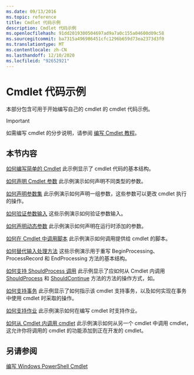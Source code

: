 ```yaml
---
ms.date: 09/13/2016
ms.topic: reference
title: Cmdlet 代码示例
description: Cmdlet 代码示例
ms.openlocfilehash: 91dd2019300504697ad9a7a0c155a04600d09c58
ms.sourcegitcommit: ba7315a496986451cfc1296b659d73ea2373d3f0
ms.translationtype: MT
ms.contentlocale: zh-CN
ms.lasthandoff: 12/10/2020
ms.locfileid: "92652921"
---
```

# <a name="examples-of-cmdlet-code"></a>Cmdlet 代码示例

本部分包含可用于开始编写自己的 cmdlet 的 cmdlet 代码示例。

> [!IMPORTANT]
> 如需编写 cmdlet 的分步说明，请参阅 [编写 Cmdlet 教程](./tutorials-for-writing-cmdlets.md)。

## <a name="in-this-section"></a>本节内容

[如何编写简单的 Cmdlet](./how-to-write-a-simple-cmdlet.md) 此示例显示了 cmdlet 代码的基本结构。

[如何声明 Cmdlet 参数](./how-to-declare-cmdlet-parameters.md) 此示例演示如何声明不同类型的参数。

[如何声明参数集](./how-to-declare-parameter-sets.md) 此示例演示如何声明一组参数，这些参数可以更改 cmdlet 执行的操作。

[如何验证参数输入](./how-to-validate-parameter-input.md) 这些示例演示如何验证参数输入。

[如何声明动态参数](./how-to-declare-dynamic-parameters.md) 此示例演示如何声明在运行时添加的参数。

[如何在 Cmdlet 中调用脚本](./how-to-invoke-scripts-within-a-cmdlet.md) 此示例演示如何调用提供给 cmdlet 的脚本。

[如何替代输入处理方法](./how-to-override-input-processing-methods.md) 这些示例演示用于重写 BeginProcessing、ProcessRecord 和 EndProcessing 方法的基本结构。

[如何支持 ShouldProcess 调用](./how-to-request-confirmations.md) 此示例显示了应如何从 Cmdlet 内调用 [ShouldProcess](/dotnet/api/System.Management.Automation.Cmdlet.ShouldProcess) 和 [ShouldContinue](/dotnet/api/System.Management.Automation.Cmdlet.ShouldContinue) 方法的方法的操作方式，如。

[如何支持事务](./how-to-support-transactions.md) 此示例显示了如何指示该 cmdlet 支持事务，以及如何实现在事务中使用 cmdlet 时采取的操作。

[如何支持作业](./how-to-support-jobs.md) 此示例演示如何在编写 cmdlet 时支持作业。

[如何从 Cmdlet 内调用 cmdlet](./how-to-invoke-a-cmdlet-from-within-a-cmdlet.md) 此示例演示如何从另一个 cmdlet 中调用 cmdlet，这允许你将调用的 cmdlet 的功能添加到正在开发的 cmdlet。

## <a name="see-also"></a>另请参阅

[编写 Windows PowerShell Cmdlet](./writing-a-windows-powershell-cmdlet.md)
